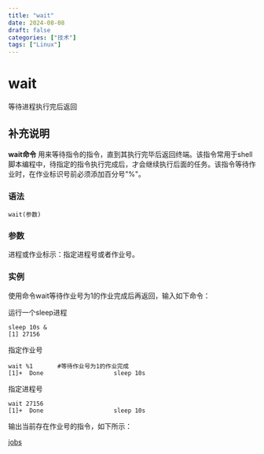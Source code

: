 ```yaml
---
title: "wait"
date: 2024-08-08
draft: false
categories: ["技术"]
tags: ["Linux"]
---
```

wait
===

等待进程执行完后返回

## 补充说明

**wait命令** 用来等待指令的指令，直到其执行完毕后返回终端。该指令常用于shell脚本编程中，待指定的指令执行完成后，才会继续执行后面的任务。该指令等待作业时，在作业标识号前必须添加百分号"%"。

###  语法

```shell
wait(参数)
```

###  参数

进程或作业标示：指定进程号或者作业号。

###  实例

使用命令wait等待作业号为1的作业完成后再返回，输入如下命令：

运行一个sleep进程

```shell
sleep 10s &
[1] 27156
```

指定作业号

```shell
wait %1       #等待作业号为1的作业完成 
[1]+  Done                    sleep 10s
```

指定进程号

```shell
wait 27156
[1]+  Done                    sleep 10s
```

输出当前存在作业号的指令，如下所示：

[jobs](./jobs.md)
